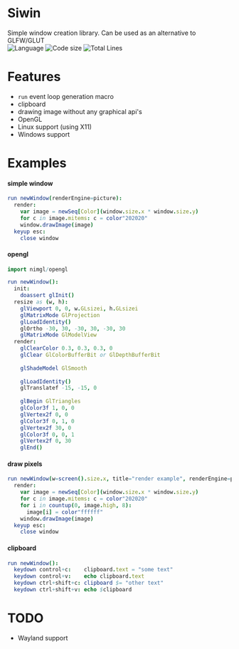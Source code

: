 # Siwin

Simple window creation library.
Can be used as an alternative to GLFW/GLUT  
![Language](https://img.shields.io/badge/language-Nim-orange.svg?style=flat-square) ![Code size](https://img.shields.io/github/languages/code-size/levovix0/siwin?style=flat-square) ![Total Lines](https://img.shields.io/tokei/lines/github/levovix0/siwin?color=purple&style=flat-square)


# Features
* `run` event loop generation macro
* clipboard
* drawing image without any graphical api's
* OpenGL
* Linux support (using X11)
* Windows support

# Examples

#### simple window
```nim
run newWindow(renderEngine=picture):
  render:
    var image = newSeq[Color](window.size.x * window.size.y)
    for c in image.mitems: c = color"202020"
    window.drawImage(image)
  keyup esc:
    close window
```

#### opengl
```nim
import nimgl/opengl

run newWindow():
  init:
    doassert glInit()
  resize as (w, h):
    glViewport 0, 0, w.GLsizei, h.GLsizei
    glMatrixMode GlProjection
    glLoadIdentity()
    glOrtho -30, 30, -30, 30, -30, 30
    glMatrixMode GlModelView
  render:
    glClearColor 0.3, 0.3, 0.3, 0
    glClear GlColorBufferBit or GlDepthBufferBit
  
    glShadeModel GlSmooth
  
    glLoadIdentity()
    glTranslatef -15, -15, 0
  
    glBegin GlTriangles
    glColor3f 1, 0, 0
    glVertex2f 0, 0
    glColor3f 0, 1, 0
    glVertex2f 30, 0
    glColor3f 0, 0, 1
    glVertex2f 0, 30
    glEnd()
```

#### draw pixels
```nim
run newWindow(w=screen().size.x, title="render example", renderEngine=picture):
  render:
    var image = newSeq[Color](window.size.x * window.size.y)
    for c in image.mitems: c = color"202020"
    for i in countup(0, image.high, 8):
      image[i] = color"ffffff"
    window.drawImage(image)
  keyup esc:
    close window
```

#### clipboard
```nim
run newWindow():
  keydown control+c:    clipboard.text = "some text"
  keydown control+v:    echo clipboard.text
  keydown ctrl+shift+c: clipboard $= "other text"
  keydown ctrl+shift+v: echo $clipboard
```

# TODO
* Wayland support
